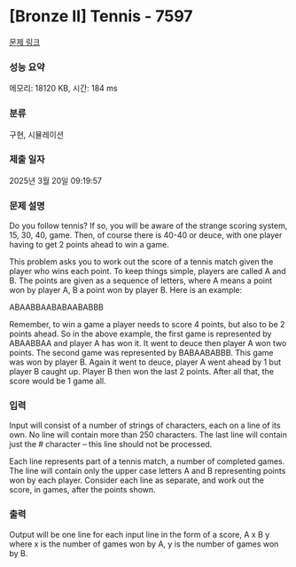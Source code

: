 # [Bronze II] Tennis - 7597 

[문제 링크](https://www.acmicpc.net/problem/7597) 

### 성능 요약

메모리: 18120 KB, 시간: 184 ms

### 분류

구현, 시뮬레이션

### 제출 일자

2025년 3월 20일 09:19:57

### 문제 설명

<p>Do you follow tennis? If so, you will be aware of the strange scoring system, 15, 30, 40, game. Then, of course there is 40-40 or deuce, with one player having to get 2 points ahead to win a game.</p>

<p>This problem asks you to work out the score of a tennis match given the player who wins each point. To keep things simple, players are called A and B. The points are given as a sequence of letters, where A means a point won by player A, B a point won by player B. Here is an example:</p>

<p>ABAABBAABABAABABBB</p>

<p>Remember, to win a game a player needs to score 4 points, but also to be 2 points ahead. So in the above example, the first game is represented by ABAABBAA and player A has won it. It went to deuce then player A won two points. The second game was represented by BABAABABBB. This game was won by player B. Again it went to deuce, player A went ahead by 1 but player B caught up. Player B then won the last 2 points. After all that, the score would be 1 game all. </p>

### 입력 

 <p>Input will consist of a number of strings of characters, each on a line of its own. No line will contain more than 250 characters. The last line will contain just the # character – this line should not be processed.</p>

<p>Each line represents part of a tennis match, a number of completed games. The line will contain only the upper case letters A and B representing points won by each player. Consider each line as separate, and work out the score, in games, after the points shown. </p>

### 출력 

 <p>Output will be one line for each input line in the form of a score, A x B y where x is the number of games won by A, y is the number of games won by B. </p>

